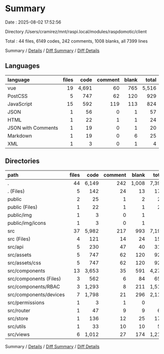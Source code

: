 # Summary

Date : 2025-08-02 17:52:56

Directory /Users/cramirez/mnt/raspi.local/modules/raspdomotic/client

Total : 44 files,  6149 codes, 242 comments, 1008 blanks, all 7399 lines

Summary / [Details](details.md) / [Diff Summary](diff.md) / [Diff Details](diff-details.md)

## Languages
| language | files | code | comment | blank | total |
| :--- | ---: | ---: | ---: | ---: | ---: |
| vue | 19 | 4,691 | 60 | 765 | 5,516 |
| PostCSS | 5 | 747 | 62 | 120 | 929 |
| JavaScript | 15 | 592 | 119 | 113 | 824 |
| JSON | 1 | 56 | 0 | 1 | 57 |
| HTML | 1 | 22 | 1 | 1 | 24 |
| JSON with Comments | 1 | 19 | 0 | 1 | 20 |
| Markdown | 1 | 19 | 0 | 6 | 25 |
| XML | 1 | 3 | 0 | 1 | 4 |

## Directories
| path | files | code | comment | blank | total |
| :--- | ---: | ---: | ---: | ---: | ---: |
| . | 44 | 6,149 | 242 | 1,008 | 7,399 |
| . (Files) | 5 | 142 | 24 | 13 | 179 |
| public | 2 | 25 | 1 | 2 | 28 |
| public (Files) | 1 | 22 | 1 | 1 | 24 |
| public/img | 1 | 3 | 0 | 1 | 4 |
| public/img/icons | 1 | 3 | 0 | 1 | 4 |
| src | 37 | 5,982 | 217 | 993 | 7,192 |
| src (Files) | 4 | 121 | 14 | 24 | 159 |
| src/api | 5 | 230 | 47 | 40 | 317 |
| src/assets | 5 | 747 | 62 | 120 | 929 |
| src/assets/css | 5 | 747 | 62 | 120 | 929 |
| src/components | 13 | 3,653 | 35 | 591 | 4,279 |
| src/components (Files) | 3 | 562 | 6 | 84 | 652 |
| src/components/RBAC | 3 | 1,293 | 8 | 211 | 1,512 |
| src/components/devices | 7 | 1,798 | 21 | 296 | 2,115 |
| src/permissions | 1 | 3 | 1 | 0 | 4 |
| src/router | 1 | 47 | 9 | 9 | 65 |
| src/store | 1 | 136 | 12 | 25 | 173 |
| src/utils | 1 | 33 | 10 | 10 | 53 |
| src/views | 6 | 1,012 | 27 | 174 | 1,213 |

Summary / [Details](details.md) / [Diff Summary](diff.md) / [Diff Details](diff-details.md)